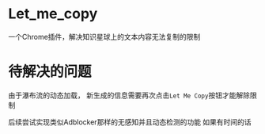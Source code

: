 # Let_me_copy
一个Chrome插件，解决知识星球上的文本内容无法复制的限制

# 待解决的问题
由于瀑布流的动态加载，
新生成的信息需要再次点击`Let Me Copy`按钮才能解除限制

后续尝试实现类似Adblocker那样的无感知并且动态检测的功能
如果有时间的话
